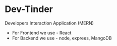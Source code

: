 # Dev-Tinder
Developers Interaction Application  (MERN)
* For Frontend we use -  React 
* For Backend we use - node, exprees, MangoDB
